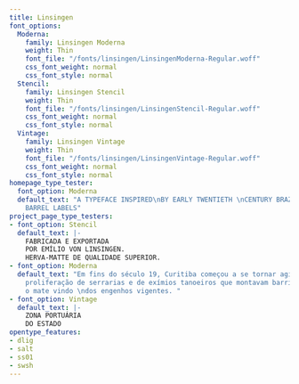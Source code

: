 ```yaml
---
title: Linsingen
font_options:
  Moderna:
    family: Linsingen Moderna
    weight: Thin
    font_file: "/fonts/linsingen/LinsingenModerna-Regular.woff"
    css_font_weight: normal
    css_font_style: normal
  Stencil:
    family: Linsingen Stencil
    weight: Thin
    font_file: "/fonts/linsingen/LinsingenStencil-Regular.woff"
    css_font_weight: normal
    css_font_style: normal
  Vintage:
    family: Linsingen Vintage
    weight: Thin
    font_file: "/fonts/linsingen/LinsingenVintage-Regular.woff"
    css_font_weight: normal
    css_font_style: normal
homepage_type_tester:
  font_option: Moderna
  default_text: "A TYPEFACE INSPIRED\nBY EARLY TWENTIETH \nCENTURY BRAZILIAN \nTEA
    BARREL LABELS"
project_page_type_testers:
- font_option: Stencil
  default_text: |-
    FABRICADA E EXPORTADA
    POR EMÍLIO VON LINSINGEN.
    HERVA-MATTE DE QUALIDADE SUPERIOR.
- font_option: Moderna
  default_text: "Em fins do século 19, Curitiba começou a se tornar agitada com a
    proliferação de serrarias e de exímios tanoeiros que montavam barricas para armazenar
    o mate vindo \ndos engenhos vigentes. "
- font_option: Vintage
  default_text: |-
    ZONA PORTUÁRIA
    DO ESTADO
opentype_features:
- dlig
- salt
- ss01
- swsh
---
```


